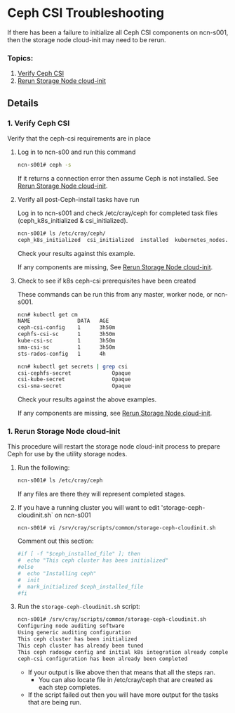# Ceph CSI Troubleshooting

If there has been a failure to initialize all Ceph CSI components on ncn-s001, then the storage node
cloud-init may need to be rerun.

### Topics:
   1. [Verify Ceph CSI](#verify_ceph_csi)
   1. [Rerun Storage Node cloud-init](#rerun_storage_node_cloud-init)

## Details

<a name="verify_ceph_csi"></a>
### 1. Verify Ceph CSI

Verify that the ceph-csi requirements are in place

   1. Log in to ncn-s00 and run this command

      ```bash
      ncn-s001# ceph -s
      ```
      If it returns a connection error then assume Ceph is not installed. See [Rerun Storage Node cloud-init](#rerun_storage_node_cloud-init).
   1. Verify all post-Ceph-install tasks have run

      Log in to ncn-s001 and check /etc/cray/ceph for completed task files (ceph_k8s_initialized & csi_initialized).

      ```bash
      ncn-s001# ls /etc/cray/ceph/
      ceph_k8s_initialized  csi_initialized  installed  kubernetes_nodes.txt  tuned
      ```

      Check your results against this example.

      If any components are missing, See [Rerun Storage Node cloud-init](#rerun_storage_node_cloud-init).

   1. Check to see if k8s ceph-csi prerequisites have been created

      These commands can be run this from any master, worker node, or ncn-s001.

      ```bash
      ncn# kubectl get cm
      NAME               DATA   AGE
      ceph-csi-config    1      3h50m
      cephfs-csi-sc      1      3h50m
      kube-csi-sc        1      3h50m
      sma-csi-sc         1      3h50m
      sts-rados-config   1      4h

      ncn# kubectl get secrets | grep csi
      csi-cephfs-secret             Opaque                                4      3h51m
      csi-kube-secret               Opaque                                2      3h51m
      csi-sma-secret                Opaque                                2      3h51m
      ```

      Check your results against the above examples.

      If any components are missing, see [Rerun Storage Node cloud-init](#rerun_storage_node_cloud-init).

<a name="rerun_storage_node_cloud-init"></a>
### 1. Rerun Storage Node cloud-init

   This procedure will restart the storage node cloud-init process to prepare Ceph for use by the utility storage nodes.

   1. Run the following:

       ```bash
       ncn-s001# ls /etc/cray/ceph
       ```
       If any files are there they will represent completed stages.

   1. If you have a running cluster you will want to edit 'storage-ceph-cloudinit.sh` on ncn-s001

       ```
       ncn-s001# vi /srv/cray/scripts/common/storage-ceph-cloudinit.sh
       ```

       Comment out this section:

       ```bash
       #if [ -f "$ceph_installed_file" ]; then
       #  echo "This ceph cluster has been initialized"
       #else
       #  echo "Installing ceph"
       #  init
       #  mark_initialized $ceph_installed_file
       #fi
       ```

   1. Run the `storage-ceph-cloudinit.sh` script:

       ```bash
       ncn-s001# /srv/cray/scripts/common/storage-ceph-cloudinit.sh
       Configuring node auditing software
       Using generic auditing configuration
       This ceph cluster has been initialized
       This ceph cluster has already been tuned
       This ceph radosgw config and initial k8s integration already complete
       ceph-csi configuration has been already been completed
       ```

       * If your output is like above then that means that all the steps ran.
           - You can also locate file in /etc/cray/ceph that are created as each step completes.
       * If the script failed out then you will have more output for the tasks that are being run.
